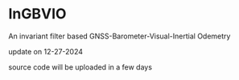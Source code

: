 # InGBVIO
An invariant filter based GNSS-Barometer-Visual-Inertial Odemetry

update on 12-27-2024

source code will be uploaded in a few days
